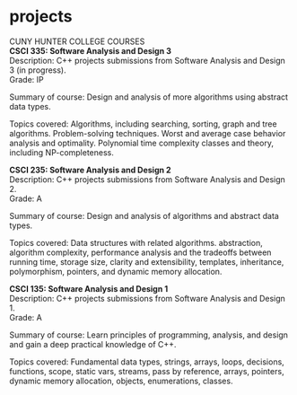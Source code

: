# projects
  CUNY HUNTER COLLEGE COURSES  
  **CSCI 335: Software Analysis and Design 3**  
  Description: C++ projects submissions from Software Analysis and Design 3 (in progress).  
  Grade: IP  

  Summary of course:  Design and analysis of more algorithms using abstract data types.   

  Topics covered:   Algorithms, including searching, sorting, graph and tree algorithms. Problem-solving techniques.
                    Worst and average case behavior analysis and optimality. Polynomial time complexity classes and theory,
                    including NP-completeness.

  **CSCI 235: Software Analysis and Design 2**  
  Description: C++ projects submissions from Software Analysis and Design 2.  
  Grade: A  

  Summary of course:  Design and analysis of algorithms and abstract data types. 

  Topics covered:	    Data structures with related algorithms. abstraction, algorithm complexity, performance analysis
                      and the tradeoffs between running time, storage size, clarity and extensibility, templates, inheritance, polymorphism,
                      pointers, and dynamic memory allocation.

  **CSCI 135: Software Analysis and Design 1**  
  Description: C++ projects submissions from Software Analysis and Design 1.  
  Grade: A  

  Summary of course:  Learn principles of programming, analysis, and design and gain a deep practical knowledge of C++. 

  Topics covered:     Fundamental data types, strings, arrays, loops, decisions, functions, scope, static vars, streams, pass by
                      reference, arrays, pointers, dynamic memory allocation, objects, enumerations, classes.
